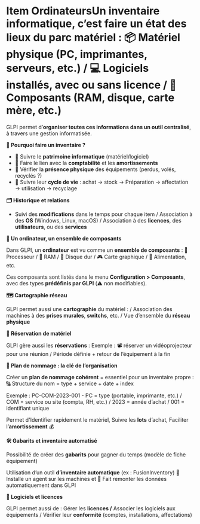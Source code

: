 # Item OrdinateursUn **inventaire informatique**, c’est faire un **état des lieux du parc matériel** : 📦 Matériel physique (PC, imprimantes, serveurs, etc.) / 💻 Logiciels installés, avec ou sans licence / 🧰 Composants (RAM, disque, carte mère, etc.)

GLPI permet d’**organiser toutes ces informations dans un outil centralisé**, à travers une gestion informatisée.



**🧠 Pourquoi faire un inventaire ?**

- 🧮 Suivre le **patrimoine informatique** (matériel/logiciel)
- 💸 Faire le lien avec la **comptabilité** et les **amortissements**
- 📍 Vérifier la **présence physique** des équipements (perdus, volés, recyclés ?)
- 🔄 Suivre leur **cycle de vie** : achat → stock → Préparation → affectation → utilisation → recyclage



**🗂️ Historique et relations**

- Suivi des **modifications** dans le temps pour chaque item / Association à des **OS** (Windows, Linux, macOS) / Association à des **licences**, des **utilisateurs**, ou des **services**



**🧩 Un ordinateur, un ensemble de composants**

Dans GLPI, un **ordinateur** est vu comme un **ensemble de composants** : 🧠 Processeur / 📏 RAM / 💾 Disque dur / 🎮 Carte graphique / 🔌 Alimentation, etc.

Ces composants sont listés dans le menu **Configuration > Composants**, avec des types **prédéfinis par GLPI** (⚠️ non modifiables).



**🗺️ Cartographie réseau**

GLPI permet aussi une **cartographie** du matériel : / Association des machines à des **prises murales**, **switchs**, etc. / Vue d’ensemble du **réseau physique**



**📅 Réservation de matériel**

GLPI gère aussi les **réservations** : Exemple : 📽️ réserver un vidéoprojecteur pour une réunion / Période définie + retour de l’équipement à la fin



**🧾 Plan de nommage : la clé de l’organisation**

Créer un **plan de nommage cohérent** = essentiel pour un inventaire propre : 🔠 Structure du nom = type + service + date + index

Exemple : PC-COM-2023-001 - PC = type (portable, imprimante, etc.) / COM = service ou site (compta, RH, etc.) / 2023 = année d’achat / 001 = identifiant unique

Permet d'Identifier rapidement le matériel, Suivre les **lots** d’achat, Faciliter l’**amortissement** 💰



**🛠️ Gabarits et inventaire automatisé**

Possibilité de créer des **gabarits** pour gagner du temps (modèle de fiche équipement)

Utilisation d’un outil **d’inventaire automatique** (ex : FusionInventory) 🧩 Installe un agent sur les machines et 📡 Fait remonter les données automatiquement dans GLPI



**🧷 Logiciels et licences**

GLPI permet aussi de : Gérer les **licences /** Associer les logiciels aux équipements / Vérifier leur **conformité** (comptes, installations, affectations)
